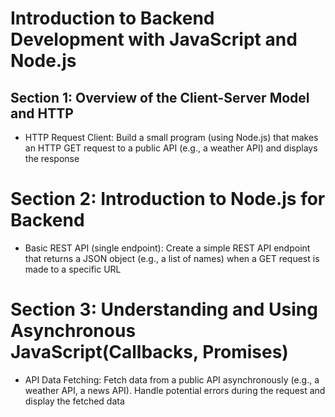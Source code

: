 # Introduction to Backend Development with JavaScript and Node.js


## Section 1: Overview of the Client-Server Model and HTTP
- HTTP Request Client: Build a small program (using Node.js) that makes an HTTP GET request to a public API (e.g., a weather API) and displays the response

# Section 2: Introduction to Node.js for Backend
- Basic REST API (single endpoint): Create a simple REST API endpoint that returns a JSON object (e.g., a list of names) when a GET request is made to a specific URL

# Section 3: Understanding and Using Asynchronous JavaScript(Callbacks, Promises)
- API Data Fetching: Fetch data from a public API asynchronously (e.g., a weather API, a news API). Handle potential errors during the request and display the fetched data


